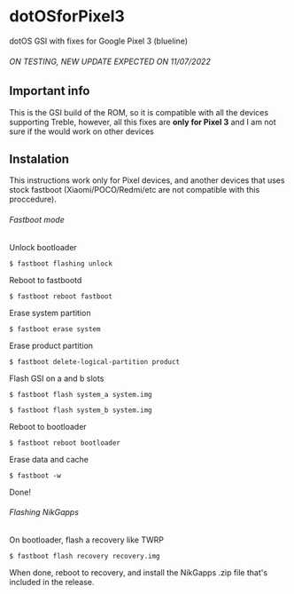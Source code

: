 # dotOSforPixel3
dotOS GSI with fixes for Google Pixel 3 (blueline)

###### ON TESTING, NEW UPDATE EXPECTED ON 11/07/2022

## Important info
This is the GSI build of the ROM, so it is compatible with all the devices supporting Treble, however, all this fixes are **only for Pixel 3** and I am not sure if the would work on other devices

## Instalation
This instructions work only for Pixel devices, and another devices that uses stock fastboot (Xiaomi/POCO/Redmi/etc are not compatible with this proccedure).

###### Fastboot mode
Unlock bootloader
```
$ fastboot flashing unlock
```

Reboot to fastbootd
```
$ fastboot reboot fastboot
```

Erase system partition
```
$ fastboot erase system
```

Erase product partition
```
$ fastboot delete-logical-partition product
```

Flash GSI on a and b slots
```
$ fastboot flash system_a system.img

$ fastboot flash system_b system.img
```

Reboot to bootloader
```
$ fastboot reboot bootloader
```

Erase data and cache
```
$ fastboot -w
```

Done!

###### Flashing NikGapps
On bootloader, flash a recovery like TWRP
```
$ fastboot flash recovery recovery.img
```

When done, reboot to recovery, and install the NikGapps .zip file that's included in the release.
